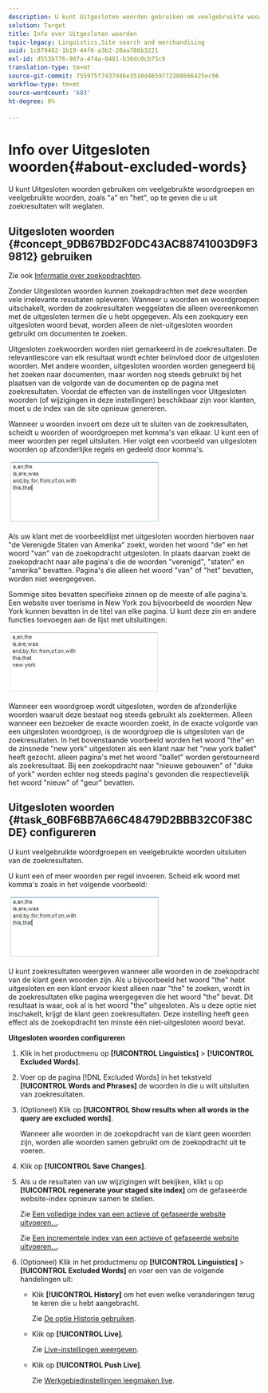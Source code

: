 ```yaml
---
description: U kunt Uitgesloten woorden gebruiken om veelgebruikte woordgroepen en veelgebruikte woorden, zoals "a" en "het", op te geven die u uit zoekresultaten wilt weglaten.
solution: Target
title: Info over Uitgesloten woorden
topic-legacy: Linguistics,Site search and merchandising
uuid: 1c879462-1b19-44f6-a3b2-20aa786b3221
exl-id: d553b776-907a-4f4a-8481-b36dc0cb75c9
translation-type: tm+mt
source-git-commit: 7559f5f7437d46e3510d4659772308666425ec96
workflow-type: tm+mt
source-wordcount: '683'
ht-degree: 0%

---
```


# Info over Uitgesloten woorden{#about-excluded-words}

U kunt Uitgesloten woorden gebruiken om veelgebruikte woordgroepen en veelgebruikte woorden, zoals &quot;a&quot; en &quot;het&quot;, op te geven die u uit zoekresultaten wilt weglaten.

## Uitgesloten woorden {#concept_9DB67BD2F0DC43AC88741003D9F39812} gebruiken

Zie ook [Informatie over zoekopdrachten](../c-about-settings-menu/c-about-searching-menu.md#concept_207105CF26B1448F8A3D223787C56AB8).

Zonder Uitgesloten woorden kunnen zoekopdrachten met deze woorden vele irrelevante resultaten opleveren. Wanneer u woorden en woordgroepen uitschakelt, worden de zoekresultaten weggelaten die alleen overeenkomen met de uitgesloten termen die u hebt opgegeven. Als een zoekquery een uitgesloten woord bevat, worden alleen de niet-uitgesloten woorden gebruikt om documenten te zoeken.

Uitgesloten zoekwoorden worden niet gemarkeerd in de zoekresultaten. De relevantiescore van elk resultaat wordt echter beïnvloed door de uitgesloten woorden. Met andere woorden, uitgesloten woorden worden genegeerd bij het zoeken naar documenten, maar worden nog steeds gebruikt bij het plaatsen van de volgorde van de documenten op de pagina met zoekresultaten. Voordat de effecten van de instellingen voor Uitgesloten woorden (of wijzigingen in deze instellingen) beschikbaar zijn voor klanten, moet u de index van de site opnieuw genereren.

Wanneer u woorden invoert om deze uit te sluiten van de zoekresultaten, scheidt u woorden of woordgroepen met komma&#39;s van elkaar. U kunt een of meer woorden per regel uitsluiten. Hier volgt een voorbeeld van uitgesloten woorden op afzonderlijke regels en gedeeld door komma&#39;s.

![](assets/excluded_words_1.jpg)

Als uw klant met de voorbeeldlijst met uitgesloten woorden hierboven naar &quot;de Verenigde Staten van Amerika&quot; zoekt, worden het woord &quot;de&quot; en het woord &quot;van&quot; van de zoekopdracht uitgesloten. In plaats daarvan zoekt de zoekopdracht naar alle pagina&#39;s die de woorden &quot;verenigd&quot;, &quot;staten&quot; en &quot;amerika&quot; bevatten. Pagina&#39;s die alleen het woord &quot;van&quot; of &quot;het&quot; bevatten, worden niet weergegeven.

Sommige sites bevatten specifieke zinnen op de meeste of alle pagina&#39;s. Een website over toerisme in New York zou bijvoorbeeld de woorden New York kunnen bevatten in de titel van elke pagina. U kunt deze zin en andere functies toevoegen aan de lijst met uitsluitingen:

![](assets/excluded_words_2.jpg)

Wanneer een woordgroep wordt uitgesloten, worden de afzonderlijke woorden waaruit deze bestaat nog steeds gebruikt als zoektermen. Alleen wanneer een bezoeker de exacte woorden zoekt, in de exacte volgorde van een uitgesloten woordgroep, is de woordgroep die is uitgesloten van de zoekresultaten. In het bovenstaande voorbeeld worden het woord &quot;the&quot; en de zinsnede &quot;new york&quot; uitgesloten als een klant naar het &quot;new york ballet&quot; heeft gezocht. alleen pagina&#39;s met het woord &quot;ballet&quot; worden geretourneerd als zoekresultaat. Bij een zoekopdracht naar &quot;nieuwe gebouwen&quot; of &quot;duke of york&quot; worden echter nog steeds pagina&#39;s gevonden die respectievelijk het woord &quot;nieuw&quot; of &quot;geur&quot; bevatten.

## Uitgesloten woorden {#task_60BF6BB7A66C48479D2BBB32C0F38CDE} configureren

U kunt veelgebruikte woordgroepen en veelgebruikte woorden uitsluiten van de zoekresultaten.

U kunt een of meer woorden per regel invoeren. Scheid elk woord met komma&#39;s zoals in het volgende voorbeeld:

![](assets/excluded_words_1.jpg)

U kunt zoekresultaten weergeven wanneer alle woorden in de zoekopdracht van de klant geen woorden zijn. Als u bijvoorbeeld het woord &quot;the&quot; hebt uitgesloten en een klant ervoor kiest alleen naar &quot;the&quot; te zoeken, wordt in de zoekresultaten elke pagina weergegeven die het woord &quot;the&quot; bevat. Dit resultaat is waar, ook al is het woord &quot;the&quot; uitgesloten. Als u deze optie niet inschakelt, krijgt de klant geen zoekresultaten. Deze instelling heeft geen effect als de zoekopdracht ten minste één niet-uitgesloten woord bevat.

**Uitgesloten woorden configureren**

1. Klik in het productmenu op **[!UICONTROL Linguistics]** > **[!UICONTROL Excluded Words]**.
1. Voer op de pagina [!DNL Excluded Words] in het tekstveld **[!UICONTROL Words and Phrases]** de woorden in die u wilt uitsluiten van zoekresultaten.
1. (Optioneel) Klik op **[!UICONTROL Show results when all words in the query are excluded words]**.

   Wanneer alle woorden in de zoekopdracht van de klant geen woorden zijn, worden alle woorden samen gebruikt om de zoekopdracht uit te voeren.
1. Klik op **[!UICONTROL Save Changes]**.
1. Als u de resultaten van uw wijzigingen wilt bekijken, klikt u op **[!UICONTROL regenerate your staged site index]** om de gefaseerde website-index opnieuw samen te stellen.

   Zie [Een volledige index van een actieve of gefaseerde website uitvoeren...](../c-about-index-menu/c-about-full-index.md#task_F7FE04D8A1654A7787FCCA31B45EB42D).

   Zie [Een incrementele index van een actieve of gefaseerde website uitvoeren...](../c-about-index-menu/c-about-incremental-index.md#task_9BFB6157F3884B2FAECB7E0E9CA318CB).
1. (Optioneel) Klik in het productmenu op **[!UICONTROL Linguistics]** > **[!UICONTROL Excluded Words]** en voer een van de volgende handelingen uit:

   * Klik **[!UICONTROL History]** om het even welke veranderingen terug te keren die u hebt aangebracht.

      Zie [De optie Historie gebruiken](../t-using-the-history-option.md#task_70DD3F87A67242BBBD2CB27156F43002).

   * Klik op **[!UICONTROL Live]**.

      Zie [Live-instellingen weergeven](../c-about-staging.md#task_401A0EBDB5DB4D4CA933CBA7BECDC10F).

   * Klik op **[!UICONTROL Push Live]**.

      Zie [Werkgebiedinstellingen leegmaken live](../c-about-staging.md#task_44306783B4C0408AAA58B471DAF2D9A4).
